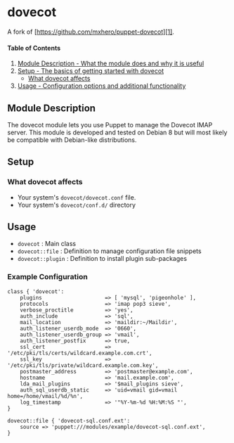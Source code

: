 # dovecot

A fork of [https://github.com/mxhero/puppet-dovecot][1].


#### Table of Contents

1. [Module Description - What the module does and why it is useful](#module-description)
2. [Setup - The basics of getting started with dovecot](#setup)
    * [What dovecot affects](#what-dovecot-affects)
3. [Usage - Configuration options and additional functionality](#usage)


## Module Description

The dovecot module lets you use Puppet to manage the Dovecot IMAP server. This
module is developed and tested on Debian 8 but will most likely be compatible
with Debian-like distributions.


## Setup

### What dovecot affects

  * Your system's `dovecot/dovecot.conf` file.
  * Your system's `dovecot/conf.d/` directory


## Usage

  * `dovecot` : Main class
  * `dovecot::file` : Definition to manage configuration file snippets
  * `dovecot::plugin` : Definition to install plugin sub-packages


### Example Configuration

    class { 'dovecot':
        plugins                    => [ 'mysql', 'pigeonhole' ],
        protocols                  => 'imap pop3 sieve',
        verbose_proctitle          => 'yes',
        auth_include               => 'sql',
        mail_location              => 'maildir:~/Maildir',
        auth_listener_userdb_mode  => '0660',
        auth_listener_userdb_group => 'vmail',
        auth_listener_postfix      => true,
        ssl_cert                   => '/etc/pki/tls/certs/wildcard.example.com.crt',
        ssl_key                    => '/etc/pki/tls/private/wildcard.example.com.key',
        postmaster_address         => 'postmaster@example.com',
        hostname                   => 'mail.example.com',
        lda_mail_plugins           => '$mail_plugins sieve',
        auth_sql_userdb_static     => 'uid=vmail gid=vmail home=/home/vmail/%d/%n',
        log_timestamp              => '"%Y-%m-%d %H:%M:%S "',
    }

    dovecot::file { 'dovecot-sql.conf.ext':
        source => 'puppet:///modules/example/dovecot-sql.conf.ext',
    }


[1]: https://github.com/mxhero/puppet-dovecot

